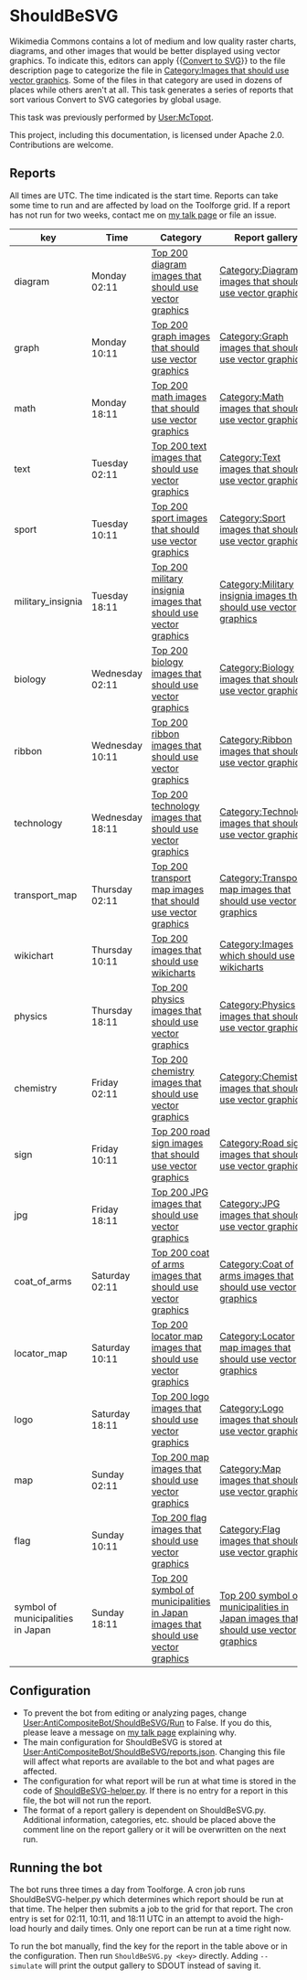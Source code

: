 # ShouldBeSVG
Wikimedia Commons contains a lot of medium and low quality raster charts, diagrams, and other images that would be better displayed using vector graphics. To indicate this, editors can apply {{[Convert to SVG](https://commons.wikimedia.org/wiki/Template:Convert_to_SVG)}} to the file description page to categorize the file in [Category:Images that should use vector graphics](https://commons.wikimedia.org/wiki/Category:Images_that_should_use_vector_graphics). Some of the files in that category are used in dozens of places while others aren't at all. This task generates a series of reports that sort various Convert to SVG categories by global usage.

This task was previously performed by [User:McTopot](https://commons.wikimedia.org/wiki/User:McTopot).

This project, including this documentation, is licensed under Apache 2.0. Contributions are welcome.

## Reports
All times are UTC. The time indicated is the start time. Reports can take some time to run and are affected by load on the Toolforge grid. If a report has not run for two weeks, contact me on [my talk page](https://commons.wikimedia.org/wiki/User_talk:AntiCompositeNumber) or file an issue.


| key | Time | Category | Report gallery |
|-----|------|----------|----------------|
| diagram | Monday 02:11 | [Top 200 diagram images that should use vector graphics](https://commons.wikimedia.org/wiki/Top_200_diagram_images_that_should_use_vector_graphics) | [Category:Diagram images that should use vector graphics](https://commons.wikimedia.org/wiki/Category:Diagram_images_that_should_use_vector_graphics) |
| graph | Monday 10:11 | [Top 200 graph images that should use vector graphics](https://commons.wikimedia.org/wiki/Top_200_graph_images_that_should_use_vector_graphics) | [Category:Graph images that should use vector graphics](https://commons.wikimedia.org/wiki/Category:Graph_images_that_should_use_vector_graphics) |
| math | Monday 18:11 | [Top 200 math images that should use vector graphics](https://commons.wikimedia.org/wiki/Top_200_math_images_that_should_use_vector_graphics) | [Category:Math images that should use vector graphics](https://commons.wikimedia.org/wiki/Category:Math_images_that_should_use_vector_graphics) |
| text | Tuesday 02:11 | [Top 200 text images that should use vector graphics](https://commons.wikimedia.org/wiki/Top_200_text_images_that_should_use_vector_graphics) | [Category:Text images that should use vector graphics](https://commons.wikimedia.org/wiki/Category:Text_images_that_should_use_vector_graphics) |
| sport | Tuesday 10:11 | [Top 200 sport images that should use vector graphics](https://commons.wikimedia.org/wiki/Top_200_sport_images_that_should_use_vector_graphics) | [Category:Sport images that should use vector graphics](https://commons.wikimedia.org/wiki/Category:Sport_images_that_should_use_vector_graphics) |
| military_insignia | Tuesday 18:11 | [Top 200 military insignia images that should use vector graphics](https://commons.wikimedia.org/wiki/Top_200_military_insignia_images_that_should_use_vector_graphics) | [Category:Military insignia images that should use vector graphics](https://commons.wikimedia.org/wiki/Category:Military_insignia_images_that_should_use_vector_graphics) |
| biology | Wednesday 02:11 | [Top 200 biology images that should use vector graphics](https://commons.wikimedia.org/wiki/Top_200_biology_images_that_should_use_vector_graphics) | [Category:Biology images that should use vector graphics](https://commons.wikimedia.org/wiki/Category:Biology_images_that_should_use_vector_graphics) |
| ribbon | Wednesday 10:11 | [Top 200 ribbon images that should use vector graphics](https://commons.wikimedia.org/wiki/Top_200_ribbon_images_that_should_use_vector_graphics) | [Category:Ribbon images that should use vector graphics](https://commons.wikimedia.org/wiki/Category:Ribbon_images_that_should_use_vector_graphics) |
| technology | Wednesday 18:11 | [Top 200 technology images that should use vector graphics](https://commons.wikimedia.org/wiki/Top_200_technology_images_that_should_use_vector_graphics) | [Category:Technology images that should use vector graphics](https://commons.wikimedia.org/wiki/Category:Technology_images_that_should_use_vector_graphics) |
| transport_map | Thursday 02:11 | [Top 200 transport map images that should use vector graphics](https://commons.wikimedia.org/wiki/Top_200_transport_map_images_that_should_use_vector_graphics) | [Category:Transport map images that should use vector graphics](https://commons.wikimedia.org/wiki/Category:Transport_map_images_that_should_use_vector_graphics) |
| wikichart | Thursday 10:11 | [Top 200 images that should use wikicharts](https://commons.wikimedia.org/wiki/Top_200_images_that_should_use_wikicharts) | [Category:Images which should use wikicharts](https://commons.wikimedia.org/wiki/Category:Images_which_should_use_wikicharts) |
| physics | Thursday 18:11 | [Top 200 physics images that should use vector graphics](https://commons.wikimedia.org/wiki/Top_200_physics_images_that_should_use_vector_graphics) | [Category:Physics images that should use vector graphics](https://commons.wikimedia.org/wiki/Category:Physics_images_that_should_use_vector_graphics) |
| chemistry | Friday 02:11 | [Top 200 chemistry images that should use vector graphics](https://commons.wikimedia.org/wiki/Top_200_chemistry_images_that_should_use_vector_graphics) | [Category:Chemistry images that should use vector graphics](https://commons.wikimedia.org/wiki/Category:Chemistry_images_that_should_use_vector_graphics) |
| sign | Friday 10:11 | [Top 200 road sign images that should use vector graphics](https://commons.wikimedia.org/wiki/Top_200_road_sign_images_that_should_use_vector_graphics) | [Category:Road sign images that should use vector graphics](https://commons.wikimedia.org/wiki/Category:Road_sign_images_that_should_use_vector_graphics) |
| jpg | Friday 18:11 | [Top 200 JPG images that should use vector graphics](https://commons.wikimedia.org/wiki/Top_200_JPG_images_that_should_use_vector_graphics) | [Category:JPG images that should use vector graphics](https://commons.wikimedia.org/wiki/Category:JPG_images_that_should_use_vector_graphics) |
| coat_of_arms | Saturday 02:11 | [Top 200 coat of arms images that should use vector graphics](https://commons.wikimedia.org/wiki/Top_200_coat_of_arms_images_that_should_use_vector_graphics) | [Category:Coat of arms images that should use vector graphics](https://commons.wikimedia.org/wiki/Category:Coat_of_arms_images_that_should_use_vector_graphics) |
| locator_map | Saturday 10:11 | [Top 200 locator map images that should use vector graphics](https://commons.wikimedia.org/wiki/Top_200_locator_map_images_that_should_use_vector_graphics) | [Category:Locator map images that should use vector graphics](https://commons.wikimedia.org/wiki/Category:Locator_map_images_that_should_use_vector_graphics) |
| logo | Saturday 18:11 | [Top 200 logo images that should use vector graphics](https://commons.wikimedia.org/wiki/Top_200_logo_images_that_should_use_vector_graphics) | [Category:Logo images that should use vector graphics](https://commons.wikimedia.org/wiki/Category:Logo_images_that_should_use_vector_graphics) |
| map | Sunday 02:11 | [Top 200 map images that should use vector graphics](https://commons.wikimedia.org/wiki/Top_200_map_images_that_should_use_vector_graphics) | [Category:Map images that should use vector graphics](https://commons.wikimedia.org/wiki/Category:Map_images_that_should_use_vector_graphics) |
| flag | Sunday 10:11 | [Top 200 flag images that should use vector graphics](https://commons.wikimedia.org/wiki/Top_200_flag_images_that_should_use_vector_graphics) | [Category:Flag images that should use vector graphics](https://commons.wikimedia.org/wiki/Category:Flag_images_that_should_use_vector_graphics) |
| symbol of municipalities in Japan | Sunday 18:11 | [Top 200 symbol of municipalities in Japan images that should use vector graphics](https://commons.wikimedia.org/wiki/Top_200_symbol_of_municipalities_in_Japan_images_that_should_use_vector_graphics) | [Top 200 symbol of municipalities in Japan images that should use vector graphics](https://commons.wikimedia.org/wiki/Top_200_symbol_of_municipalities_in_Japan_images_that_should_use_vector_graphics) |

## Configuration
* To prevent the bot from editing or analyzing pages, change [User:AntiCompositeBot/ShouldBeSVG/Run](https://commons.wikimedia.org/wiki/User:AntiCompositeBot/ShouldBeSVG/Run) to False. If you do this, please leave a message on [my talk page](https://commons.wikimedia.org/wiki/User:AntiCompositeNumber) explaining why. 
* The main configuration for ShouldBeSVG is stored at [User:AntiCompositeBot/ShouldBeSVG/reports.json](https://commons.wikimedia.org/wiki/User:AntiCompositeBot/ShouldBeSVG/reports.json). Changing this file will affect what reports are available to the bot and what pages are affected. 
* The configuration for what report will be run at what time is stored in the code of [ShouldBeSVG-helper.py](https://github.com/AntiCompositeNumber/AntiCompositeBot/blob/master/ShouldBeSVG-helper.py). If there is no entry for a report in this file, the bot will not run the report.
* The format of a report gallery is dependent on ShouldBeSVG.py. Additional information, categories, etc. should be placed above the comment line on the report gallery or it will be overwritten on the next run.

## Running the bot
The bot runs three times a day from Toolforge. A cron job runs ShouldBeSVG-helper.py which determines which report should be run at that time. The helper then submits a job to the grid for that report. The cron entry is set for 02:11, 10:11, and 18:11 UTC in an attempt to avoid the high-load hourly and daily times. Only one report can be run at a time right now.

To run the bot manually, find the key for the report in the table above or in the configuration. Then run `ShouldBeSVG.py <key>` directly. Adding `--simulate` will print the output gallery to SDOUT instead of saving it. 
 

